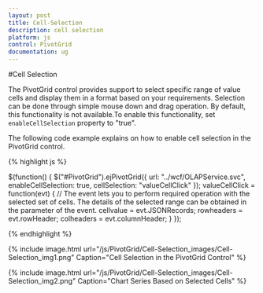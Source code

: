 ```yaml
---
layout: post
title: Cell-Selection
description: cell selection
platform: js
control: PivotGrid
documentation: ug
---
```


#Cell Selection

The PivotGrid control provides support to select specific range of value cells and display them in a format based on your requirements. Selection can be done through simple mouse down and drag operation. By default, this functionality is not available.To enable this functionality, set `enableCellSelection` property to "true".

The following code example explains on how to enable cell selection in the PivotGrid control.

{% highlight js %}

$(function() {
   $("#PivotGrid").ejPivotGrid({
      url: "../wcf/OLAPService.svc",
      enableCellSelection: true,
      cellSelection: "valueCellClick"
   });
   valueCellClick = function(evt) {
      // The event lets you to perform required operation with the selected set of cells. The details of the selected range can be obtained in the parameter of the event.
      cellvalue = evt.JSONRecords;
      rowheaders = evt.rowHeader;
      colheaders = evt.columnHeader;
   }
});

{% endhighlight %}

{% include image.html url="/js/PivotGrid/Cell-Selection_images/Cell-Selection_img1.png" Caption="Cell Selection in the PivotGrid Control" %}

{% include image.html url="/js/PivotGrid/Cell-Selection_images/Cell-Selection_img2.png" Caption="Chart Series Based on Selected Cells" %}


